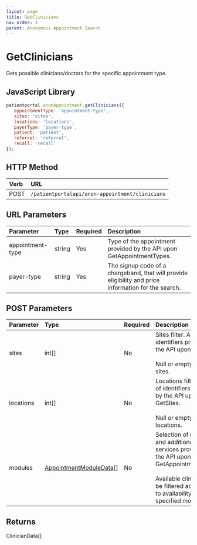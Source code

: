 ```yaml
---
layout: page
title: GetClinicians
nav_order: 3
parent: Anonymous Appointment Search
---
```


# GetClinicians
Gets possible clinicians/doctors for the specific appointment type.

## JavaScript Library

```javascript
patientportal.anonAppointment.getClinicians({
   appointmentType: 'appointment-type',
   sites: 'sites',
   locations: 'locations',
   payerType: 'payer-type',
   patient: 'patient',
   referral: 'referral',
   recall: 'recall'
});
```

## HTTP Method

| Verb | URL                                            |
|:-----|:-----------------------------------------------|
| POST | `/patientportalapi/anon-appointment/clinicians`|

## URL Parameters

| Parameter        | Type   | Required | Description                                                                                          |
|:-----------------|:-------|:---------|:-----------------------------------------------------------------------------------------------------|
| appointment-type | string | Yes      | Type of the appointment provided by the API upon GetAppointmentTypes.                                |
| payer-type       | string | Yes      | The signup code of a chargeband, that will provide eligibility and price information for the search. |

## POST Parameters

| Parameter   | Type                                                 | Required | Description                                                                                                                                                                          |
|:------------|:-----------------------------------------------------|:---------|:-------------------------------------------------------------------------------------------------------------------------------------------------------------------------------------|
| sites       | int\[\]                                              | No       | Sites filter. Array of identifiers provide by the API upon GetSites.<br/><br/>Null or empty for any sites.                                                                             |
| locations   | int\[\]                                              | No       | Locations filter. Array of identifiers provide by the API upon GetSites.<br/><br/>Null or empty for any locations.                                                                     |
| modules     | [AppointmentModuleData](#_AppointmentModuleData)\[\] | No       | Selection of modules and additional services provided by the API upon GetAppointmentTypes.<br/><br/>Available clinicians will be filtered according to availability of the specified modules. |

## Returns

ClinicianData\[\]
